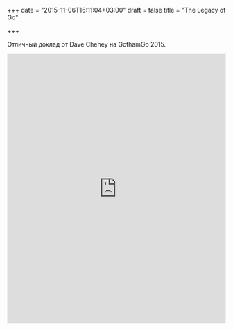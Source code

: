 +++
date = "2015-11-06T16:11:04+03:00"
draft = false
title = "The Legacy of Go"

+++

<p>Отличный доклад от&nbsp;Dave Cheney на&nbsp;<span dir="ltr">GothamGo 2015.</span></p>
 <iframe width="100%" height="620" src="https://www.youtube.com/embed/_2d3KfRt4XU" frameborder="0" allowfullscreen></iframe>